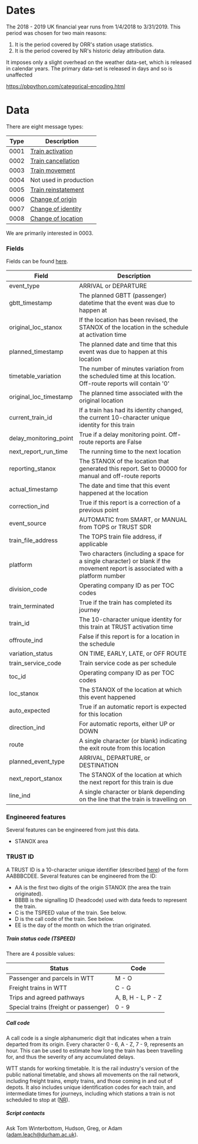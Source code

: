 # Dates

The 2018 - 2019 UK financial year runs from 1/4/2018 to 3/31/2019.
This period was chosen for two main reasons:

1. It is the period covered by ORR's station usage statistics.
2. It is the period covered by NR's historic delay attribution data.

It imposes only a slight overhead on the weather data-set, which is released in calendar years. The primary data-set is
released in days and so is unaffected

https://pbpython.com/categorical-encoding.html

# Data

There are eight message types:

| Type | Description |
|------|-------------|
|0001|[Train activation](https://wiki.openraildata.com/index.php?title=Train_Activation)|
|0002|[Train cancellation](https://wiki.openraildata.com/index.php?title=Train_Cancellation)|
|0003|[Train movement](https://wiki.openraildata.com/index.php?title=Train_Movement)|
|0004|Not used in production|
|0005|[Train reinstatement](https://wiki.openraildata.com/index.php?title=Train_Reinstatement)|
|0006|[Change of origin](https://wiki.openraildata.com/index.php?title=Change_of_Origin)|
|0007|[Change of identity](https://wiki.openraildata.com/index.php?title=Change_of_Identity)|
|0008|[Change of location](https://wiki.openraildata.com/index.php?title=Change_of_Location)|

We are primarily interested in 0003.

### Fields

Fields can be found [here](https://wiki.openraildata.com/index.php?title=Train_Movement).

| Field                  | Description                                                                                                                    |
|------------------------|--------------------------------------------------------------------------------------------------------------------------------|
| event_type             | ARRIVAL or DEPARTURE                                                                                                    |
| gbtt_timestamp         | The planned GBTT (passenger) datetime that the event was due to happen at                                                      |
| original_loc_stanox    | If the location has been revised, the STANOX of the location in the schedule at activation time                                |
| planned_timestamp      | The planned date and time that this event was due to happen at this location                                                   |
| timetable_variation    | The number of minutes variation from the scheduled time at this location. Off-route reports will contain '0'                   |
| original_loc_timestamp | The planned time associated with the original location                                                                         |
| current_train_id       | If a train has had its identity changed, the current 10-character unique identity for this train                               |
| delay_monitoring_point | True if a delay monitoring point. Off-route reports are False                                                    |
| next_report_run_time   | The running time to the next location                                                                                          |
| reporting_stanox       | The STANOX of the location that generated this report. Set to 00000 for manual and off-route reports                           |
| actual_timestamp       | The date and time that this event happened at the location                                                                     |
| correction_ind         | True if this report is a correction of a previous point                                                                        |
| event_source           | AUTOMATIC from SMART, or MANUAL from TOPS or TRUST SDR                                                                         |
| train_file_address     | The TOPS train file address, if applicable                                                                                     |
| platform               | Two characters (including a space for a single character) or blank if the movement report is associated with a platform number |
| division_code          | Operating company ID as per TOC codes                                                                                          |
| train_terminated       | True if the train has completed its journey                                                                                    |
| train_id               | The 10-character unique identity for this train at TRUST activation time                                                       |
| offroute_ind           | False if this report is for a location in the schedule                                                                         |
| variation_status       | ON TIME, EARLY, LATE, or OFF ROUTE                                                                                             |
| train_service_code     | Train service code as per schedule                                                                                             |
| toc_id                 | Operating company ID as per TOC codes                                                                                          |
| loc_stanox             | The STANOX of the location at which this event happened                                                                        |
| auto_expected          | True if an automatic report is expected for this location                                                                      |
| direction_ind          | For automatic reports, either UP or DOWN                                                                                       |
| route                  | A single character (or blank) indicating the exit route from this location                                                     |
| planned_event_type     | ARRIVAL, DEPARTURE, or DESTINATION                                                                                             |
| next_report_stanox     | The STANOX of the location at which the next report for this train is due                                                      |
| line_ind               | A single character or blank depending on the line that the train is travelling on                                              |

### Engineered features

Several features can be engineered from just this data.
* STANOX area


### TRUST ID

A TRUST ID is a 10-character unique identifier (described [here](https://wiki.openraildata.com/index.php/Train_Activation#Body)) 
of the form AABBBCDEE. Several features can be engineered from the ID:
* AA is the first two digits of the origin STANOX (the area the train originated).
* BBBB is the signalling ID (headcode) used with data feeds to represent the train.
* C is the TSPEED value of the train. See below.
* D is the call code of the train. See below.
* EE is the day of the month on which the trian originated.

##### Train status code (TSPEED)

There are 4 possible values:

|Status|Code|
|------|----|
|Passenger and parcels in WTT|M - O|
|Freight trains in WTT|C - G|
|Trips and agreed pathways|A, B, H - L, P - Z|
|Special trains (freight or passenger)|0 - 9| 

##### Call code

A call code is a single alphanumeric digit that indicates when a train departed from its origin. Every character
0 - 6, A - Z, 7 - 9, represents an hour. This can be used to estimate how long the train has been travelling for,
and thus the severity of any accumulated delays.

WTT stands for working timetable. It is the rail industry's version of the public national timetable, and shows
all movements on the rail network, including freight trains, empty trains, and those coming in and out of depots.
It also includes unique identification codes for each train, and intermediate times for journeys,
including which stations a train is not scheduled to stop at ([NR](https://www.networkrail.co.uk/running-the-railway/the-timetable/working-timetable/)).

##### Script contacts

Ask Tom Winterbottom, Hudson, Greg, or Adam (adam.leach@durham.ac.uk).